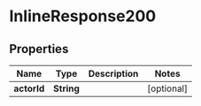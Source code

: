 

# InlineResponse200


## Properties

Name | Type | Description | Notes
------------ | ------------- | ------------- | -------------
**actorId** | **String** |  |  [optional]



